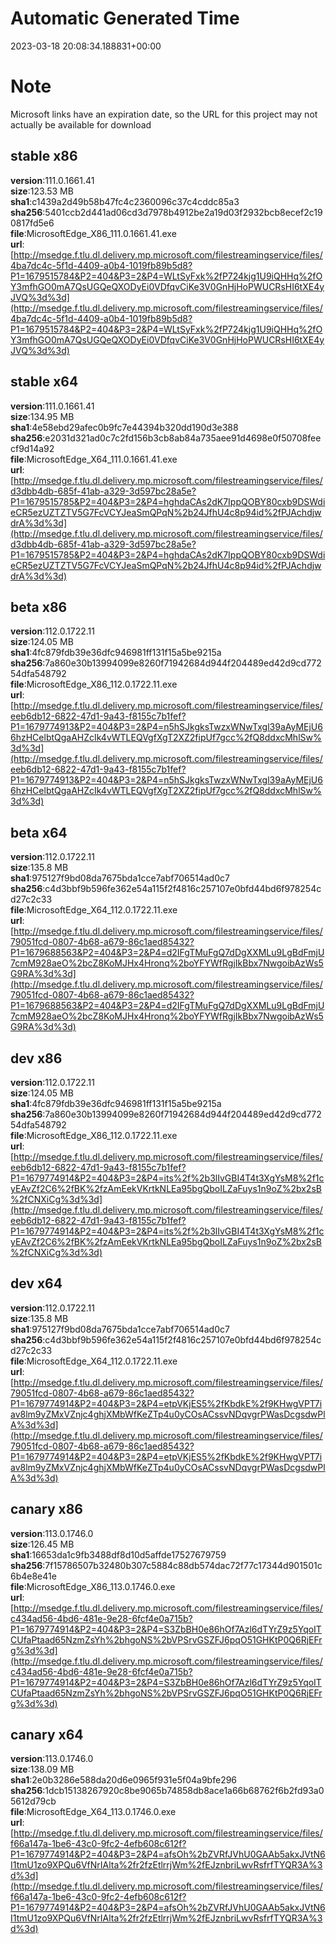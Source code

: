 # Automatic Generated Time
2023-03-18 20:08:34.188831+00:00

# Note
Microsoft links have an expiration date, so the URL for this project may not actually be available for download

## stable x86
**version**:111.0.1661.41  
**size**:123.53 MB  
**sha1**:c1439a2d49b58b47fc4c2360096c37c4cddc85a3  
**sha256**:5401ccb2d441ad06cd3d7978b4912be2a19d03f2932bcb8ecef2c190817fd5e6  
**file**:MicrosoftEdge_X86_111.0.1661.41.exe  
**url**:[http://msedge.f.tlu.dl.delivery.mp.microsoft.com/filestreamingservice/files/4ba7dc4c-5f1d-4409-a0b4-1019fb89b5d8?P1=1679515784&P2=404&P3=2&P4=WLtSyFxk%2fP724kjg1U9iQHHq%2fOY3mfhGO0mA7QsUGQeQXODyEi0VDfqvCiKe3V0GnHjHoPWUCRsHI6tXE4yJVQ%3d%3d](http://msedge.f.tlu.dl.delivery.mp.microsoft.com/filestreamingservice/files/4ba7dc4c-5f1d-4409-a0b4-1019fb89b5d8?P1=1679515784&P2=404&P3=2&P4=WLtSyFxk%2fP724kjg1U9iQHHq%2fOY3mfhGO0mA7QsUGQeQXODyEi0VDfqvCiKe3V0GnHjHoPWUCRsHI6tXE4yJVQ%3d%3d)  

## stable x64
**version**:111.0.1661.41  
**size**:134.95 MB  
**sha1**:4e58ebd29afec0b9fc7e44394b320dd190d3e388  
**sha256**:e2031d321ad0c7c2fd156b3cb8ab84a735aee91d4698e0f50708feecf9d14a92  
**file**:MicrosoftEdge_X64_111.0.1661.41.exe  
**url**:[http://msedge.f.tlu.dl.delivery.mp.microsoft.com/filestreamingservice/files/d3dbb4db-685f-41ab-a329-3d597bc28a5e?P1=1679515785&P2=404&P3=2&P4=hghdaCAs2dK7IppQOBY80cxb9DSWdieCR5ezUZTZTV5G7FcVCYJeaSmQPqN%2b24JfhU4c8p94id%2fPJAchdjwdrA%3d%3d](http://msedge.f.tlu.dl.delivery.mp.microsoft.com/filestreamingservice/files/d3dbb4db-685f-41ab-a329-3d597bc28a5e?P1=1679515785&P2=404&P3=2&P4=hghdaCAs2dK7IppQOBY80cxb9DSWdieCR5ezUZTZTV5G7FcVCYJeaSmQPqN%2b24JfhU4c8p94id%2fPJAchdjwdrA%3d%3d)  

## beta x86
**version**:112.0.1722.11  
**size**:124.05 MB  
**sha1**:4fc879fdb39e36dfc946981ff131f15a5be9215a  
**sha256**:7a860e30b13994099e8260f71942684d944f204489ed42d9cd77254dfa548792  
**file**:MicrosoftEdge_X86_112.0.1722.11.exe  
**url**:[http://msedge.f.tlu.dl.delivery.mp.microsoft.com/filestreamingservice/files/eeb6db12-6822-47d1-9a43-f8155c7b1fef?P1=1679774913&P2=404&P3=2&P4=n5hSJkgksTwzxWNwTxgl39aAyMEjU66hzHCelbtQgaAHZcIk4vWTLEQVgfXgT2XZ2fipUf7gcc%2fQ8ddxcMhlSw%3d%3d](http://msedge.f.tlu.dl.delivery.mp.microsoft.com/filestreamingservice/files/eeb6db12-6822-47d1-9a43-f8155c7b1fef?P1=1679774913&P2=404&P3=2&P4=n5hSJkgksTwzxWNwTxgl39aAyMEjU66hzHCelbtQgaAHZcIk4vWTLEQVgfXgT2XZ2fipUf7gcc%2fQ8ddxcMhlSw%3d%3d)  

## beta x64
**version**:112.0.1722.11  
**size**:135.8 MB  
**sha1**:975127f9bd08da7675bda1cce7abf706514ad0c7  
**sha256**:c4d3bbf9b596fe362e54a115f2f4816c257107e0bfd44bd6f978254cd27c2c33  
**file**:MicrosoftEdge_X64_112.0.1722.11.exe  
**url**:[http://msedge.f.tlu.dl.delivery.mp.microsoft.com/filestreamingservice/files/79051fcd-0807-4b68-a679-86c1aed85432?P1=1679688563&P2=404&P3=2&P4=d2IFgTMuFgQ7dDgXXMLu9LgBdFmjU7cmM928aeO%2bcZ8KoMJHx4Hronq%2boYFYWfRgjIkBbx7NwgoibAzWs5G9RA%3d%3d](http://msedge.f.tlu.dl.delivery.mp.microsoft.com/filestreamingservice/files/79051fcd-0807-4b68-a679-86c1aed85432?P1=1679688563&P2=404&P3=2&P4=d2IFgTMuFgQ7dDgXXMLu9LgBdFmjU7cmM928aeO%2bcZ8KoMJHx4Hronq%2boYFYWfRgjIkBbx7NwgoibAzWs5G9RA%3d%3d)  

## dev x86
**version**:112.0.1722.11  
**size**:124.05 MB  
**sha1**:4fc879fdb39e36dfc946981ff131f15a5be9215a  
**sha256**:7a860e30b13994099e8260f71942684d944f204489ed42d9cd77254dfa548792  
**file**:MicrosoftEdge_X86_112.0.1722.11.exe  
**url**:[http://msedge.f.tlu.dl.delivery.mp.microsoft.com/filestreamingservice/files/eeb6db12-6822-47d1-9a43-f8155c7b1fef?P1=1679774914&P2=404&P3=2&P4=its%2f%2b3lIvGBI4T4t3XgYsM8%2f1cyEAvZf2C6%2fBK%2fzAmEekVKrtkNLEa95bgQboILZaFuys1n9oZ%2bx2sB%2fCNXiCg%3d%3d](http://msedge.f.tlu.dl.delivery.mp.microsoft.com/filestreamingservice/files/eeb6db12-6822-47d1-9a43-f8155c7b1fef?P1=1679774914&P2=404&P3=2&P4=its%2f%2b3lIvGBI4T4t3XgYsM8%2f1cyEAvZf2C6%2fBK%2fzAmEekVKrtkNLEa95bgQboILZaFuys1n9oZ%2bx2sB%2fCNXiCg%3d%3d)  

## dev x64
**version**:112.0.1722.11  
**size**:135.8 MB  
**sha1**:975127f9bd08da7675bda1cce7abf706514ad0c7  
**sha256**:c4d3bbf9b596fe362e54a115f2f4816c257107e0bfd44bd6f978254cd27c2c33  
**file**:MicrosoftEdge_X64_112.0.1722.11.exe  
**url**:[http://msedge.f.tlu.dl.delivery.mp.microsoft.com/filestreamingservice/files/79051fcd-0807-4b68-a679-86c1aed85432?P1=1679774914&P2=404&P3=2&P4=etpVKjES5%2fKbdkE%2f9KHwgVPT7iav8lm9yZMxVZnjc4ghjXMbWfKeZTp4u0yCOsACssvNDqvgrPWasDcgsdwPlA%3d%3d](http://msedge.f.tlu.dl.delivery.mp.microsoft.com/filestreamingservice/files/79051fcd-0807-4b68-a679-86c1aed85432?P1=1679774914&P2=404&P3=2&P4=etpVKjES5%2fKbdkE%2f9KHwgVPT7iav8lm9yZMxVZnjc4ghjXMbWfKeZTp4u0yCOsACssvNDqvgrPWasDcgsdwPlA%3d%3d)  

## canary x86
**version**:113.0.1746.0  
**size**:126.45 MB  
**sha1**:16653da1c9fb3488df8d10d5affde17527679759  
**sha256**:7f15786507b32480b307c5884c88db574dac72f77c17344d901501c6b4e8e41e  
**file**:MicrosoftEdge_X86_113.0.1746.0.exe  
**url**:[http://msedge.f.tlu.dl.delivery.mp.microsoft.com/filestreamingservice/files/c434ad56-4bd6-481e-9e28-6fcf4e0a715b?P1=1679774914&P2=404&P3=2&P4=S3ZbBH0e86hOf7Azl6dTYrZ9z5YqoITCUfaPtaad65NzmZsYh%2bhgoNS%2bVPSrvGSZFJ6pqO51GHKtP0Q6RjEFrg%3d%3d](http://msedge.f.tlu.dl.delivery.mp.microsoft.com/filestreamingservice/files/c434ad56-4bd6-481e-9e28-6fcf4e0a715b?P1=1679774914&P2=404&P3=2&P4=S3ZbBH0e86hOf7Azl6dTYrZ9z5YqoITCUfaPtaad65NzmZsYh%2bhgoNS%2bVPSrvGSZFJ6pqO51GHKtP0Q6RjEFrg%3d%3d)  

## canary x64
**version**:113.0.1746.0  
**size**:138.09 MB  
**sha1**:2e0b3286e588da20d6e0965f931e5f04a9bfe296  
**sha256**:1dcb15138267920c8be9065b74858db8ace1a66b68762f6b2fd93a05612d79cb  
**file**:MicrosoftEdge_X64_113.0.1746.0.exe  
**url**:[http://msedge.f.tlu.dl.delivery.mp.microsoft.com/filestreamingservice/files/f66a147a-1be6-43c0-9fc2-4efb608c612f?P1=1679774914&P2=404&P3=2&P4=afsOh%2bZVRfJVhU0GAAb5akxJVtN6I1tmU1zo9XPQu6VfNrIAlta%2fr2fzEtlrrjWm%2fEJznbriLwvRsfrfTYQR3A%3d%3d](http://msedge.f.tlu.dl.delivery.mp.microsoft.com/filestreamingservice/files/f66a147a-1be6-43c0-9fc2-4efb608c612f?P1=1679774914&P2=404&P3=2&P4=afsOh%2bZVRfJVhU0GAAb5akxJVtN6I1tmU1zo9XPQu6VfNrIAlta%2fr2fzEtlrrjWm%2fEJznbriLwvRsfrfTYQR3A%3d%3d)  

